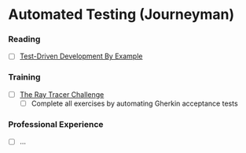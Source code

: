 # Automated Testing (Journeyman)

### Reading
- [ ] [Test-Driven Development By Example](https://www.amazon.com/Test-Driven-Development-Kent-Beck/dp/0321146530)

### Training
- [ ] [The Ray Tracer Challenge](https://www.amazon.com/Ray-Tracer-Challenge-Test-Driven-Renderer/dp/1680502719)
  - [ ] Complete all exercises by automating Gherkin acceptance tests

### Professional Experience
- [ ] ...
